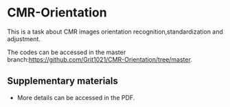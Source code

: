 # CMR-Orientation
This is a task about CMR images orientation recognition,standardization and adjustment.

The codes can be accessed in the master branch:https://github.com/Grit1021/CMR-Orientation/tree/master.

## Supplementary materials
- More details can be accessed in the PDF.
